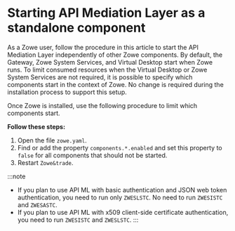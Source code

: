 # Starting API Mediation Layer as a standalone component

As a Zowe user, follow the procedure in this article to start the API Mediation Layer independently of other Zowe components. 
By default, the Gateway, Zowe System Services, and Virtual Desktop start when
 Zowe runs. To limit consumed resources when the Virtual Desktop or Zowe System
 Services are not required, it is possible to specify which components start in the
 context of Zowe. No change is required during the installation process to
 support this setup.
 
Once Zowe is installed, use the following procedure to limit which components start.

**Follow these steps:**

1. Open the file `zowe.yaml`.
2. Find or add the property `components.*.enabled` and set this property to `false` for all components that should not be started.
3. Restart `Zowe&trade`.

:::note
- If you plan to use API ML with basic authentication and JSON web token authentication, you need to run only `ZWESLSTC`. No need to run `ZWESISTC` and `ZWESASTC`.  
- If you plan to use API ML with x509 client-side certificate authentication, you need to run `ZWESISTC` and `ZWESLSTC`.
:::